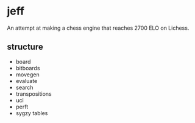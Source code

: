 # jeff

An attempt at making a chess engine that reaches 2700 ELO on Lichess.

## structure

* board
* bitboards
* movegen
* evaluate
* search
* transpositions
* uci
* perft
* sygzy tables
